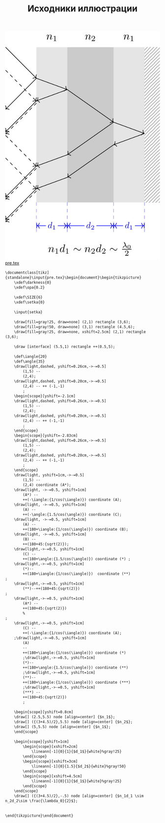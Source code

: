 ﻿---
title: "Исходники иллюстрации"
type: "notpost"
---
<a class="imag2" href="/cook/gallery/tikzpicture_b790dfab507bb1badf1a8fbe53e082f6.tex"><img src="/cook/gallery/tikzpicture_b790dfab507bb1badf1a8fbe53e082f6.pdf.jpg" alt=""></a>
<a href="/cook/gallery/pre">pre.tex</a>
<pre><code class="language-latex">\documentclass[tikz]{standalone}\input{pre.tex}\begin{document}\begin{tikzpicture}
    \xdef\darkness{0}
	\xdef\opa{0.2}

    \xdef\SIZE{6}
	\xdef\setka{0}

    \input{setka}

    \draw[fill=gray!25, draw=none] (2,1) rectangle (3,6);
    \draw[fill=gray!50, draw=none] (3,1) rectangle (4.5,6);
    \draw[fill=gray!25, draw=none, xshift=2.5cm] (2,1) rectangle (3,6);    

    \draw [interface] (5.5,1) rectangle ++(0.5,5);

    \def\iangle{20}
    \def\angle{35}
    \draw[light,dashed, yshift=0.26cm,->-=0.5] 
        (1,5) -- 
        (2,4);      
    \draw[light,dashed, yshift=0.20cm,->-=0.5] 
        (2,4) -- ++ (-1,-1)
        ;            
    \begin{scope}[yshift=-2.1cm]
    \draw[light,dashed, yshift=0.26cm,->-=0.5] 
        (1,5) -- 
        (2,4);      
    \draw[light,dashed, yshift=0.20cm,->-=0.5] 
        (2,4) -- ++ (-1,-1)
        ;               
    \end{scope}   
    \begin{scope}[yshift=-2.83cm]
    \draw[light,dashed, yshift=0.26cm,->-=0.5] 
        (1,5) -- 
        (2,4);      
    \draw[light,dashed, yshift=0.20cm,->-=0.5] 
        (2,4) -- ++ (-1,-1)
        ;               
    \end{scope}       
    \draw[light, yshift=1cm,->-=0.5] 
        (1,5) -- 
        (2,4) coordinate (A*);     
    \draw[light, ->-=0.5, yshift=1cm] 
        (A*) --
        ++(-\iangle:{1/cos(\iangle)}) coordinate (A);
    \draw[light, ->-=0.5, yshift=1cm] 
        (A) --
        ++(-\angle:{1.5/cos(\angle)}) coordinate (C);
    \draw[light, ->-=0.5, yshift=1cm]         
        (A) --
        ++(180+\iangle:{1/cos(\iangle)}) coordinate (B);
    \draw[light, ->-=0.5, yshift=1cm]         
        (B) -- 
        ++(180+45:{sqrt(2)});
    \draw[light,->-=0.5, yshift=1cm]         
        (C) -- 
        ++(180+\angle:{1.5/cos(\angle)}) coordinate (*) ;
    \draw[light,->-=0.5, yshift=1cm]         
        (*)--  
        ++(180+\iangle:{1/cos(\iangle)})  coordinate (**) 
;
    \draw[light,->-=0.5, yshift=1cm]          
        (**)--++(180+45:{sqrt(2)})  
;
    \draw[light,->-=0.5, yshift=1cm]                
        (A*) -- 
        ++(180+45:{sqrt(2)})
        %       
;
    \draw[light,->-=0.5, yshift=1cm]                   
        (C) --
        ++(-\iangle:{1/cos(\iangle)}) coordinate (A);
    ;\draw[light,->-=0.5, yshift=1cm]                   
        (A) 
        --
        ++(180+\iangle:{1/cos(\iangle)}) coordinate (*)
        ;\draw[light,->-=0.5, yshift=1cm]                   
        (*)-- 
        ++(180+\angle:{1.5/cos(\angle)}) coordinate (**) 
        ;\draw[light,->-=0.5, yshift=1cm]                   
        (**)--
        ++(180+\iangle:{1/cos(\iangle)}) coordinate (***) 
        ;\draw[light,->-=0.5, yshift=1cm]                   
        (***) --
        ++(180+45:{sqrt(2)})               
        ;

    \begin{scope}[yshift=0.8cm]
    \draw[] (2.5,5.5) node [align=center] {$n_1$};
    \draw[] ({(3+4.5)/2},5.5) node [align=center] {$n_2$};
    \draw[] (5,5.5) node [align=center] {$n_1$};        
    \end{scope}

    \begin{scope}[yshift=1cm]
        \begin{scope}[xshift=2cm]
            \lineann[-1]{0}{1}{$d_1$}{white}%gray!25}
        \end{scope}
        \begin{scope}[xshift=3cm]
            \lineann[-1]{0}{1.5}{$d_2$}{white}%gray!50}
        \end{scope}
        \begin{scope}[xshift=4.5cm]
            \lineann[-1]{0}{1}{$d_1$}{white}%gray!25}
        \end{scope}        
    \end{scope}
    \draw[] ({(3+4.5)/2},-.5) node [align=center] {$n_1d_1 \sim n_2d_2\sim \frac{\lambda_0}{2}$};


\end{tikzpicture}\end{document}</code></pre>